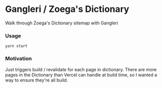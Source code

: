 # Gangleri / Zoega's Dictionary

Walk through Zoega's Dictionary sitemap with Gangleri

### Usage

`yarn start`

### Motivation

Just triggers build / revalidate for each page in dictionary. There are more pages in the Dictionary than Vercel can handle at build time, so I wanted a way to ensure they're all build.
